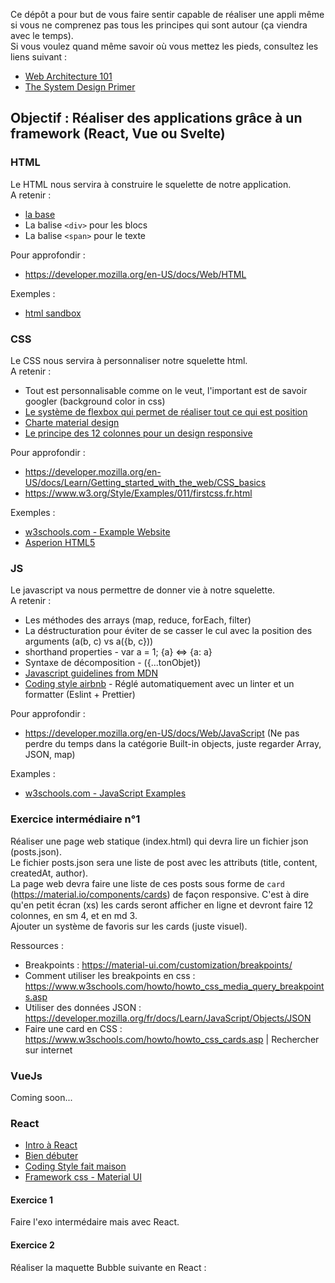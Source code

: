 Ce dépôt a pour but de vous faire sentir capable de réaliser une appli même si vous ne comprenez pas tous les principes qui sont autour (ça viendra avec le temps).<br />
Si vous voulez quand même savoir où vous mettez les pieds, consultez les liens suivant :
- [Web Architecture 101](https://engineering.videoblocks.com/web-architecture-101-a3224e126947)
- [The System Design Primer](https://github.com/donnemartin/system-design-primer)

## Objectif : Réaliser des applications grâce à un framework (React, Vue ou Svelte)

### HTML
Le HTML nous servira à construire le squelette de notre application.<br />
A retenir :
- [la base](https://developer.mozilla.org/en-US/docs/Learn/HTML/Introduction_to_HTML/Getting_started)
- La balise `<div>` pour les blocs
- La balise `<span>` pour le texte

Pour approfondir : 
- https://developer.mozilla.org/en-US/docs/Web/HTML

Exemples :
- [html sandbox](https://codesandbox.io/s/ywx8834xrj)

### CSS
Le CSS nous servira à personnaliser notre squelette html.<br />
A retenir :
- Tout est personnalisable comme on le veut, l'important est de savoir googler (background color in css)
- [Le système de flexbox qui permet de réaliser tout ce qui est position](https://flexboxfroggy.com/#fr)
- [Charte material design](https://material.io/components)
- [Le principe des 12 colonnes pour un design responsive](https://material.io/design/layout/responsive-layout-grid.html#columns-gutters-and-margins)

Pour approfondir :
- https://developer.mozilla.org/en-US/docs/Learn/Getting_started_with_the_web/CSS_basics
- https://www.w3.org/Style/Examples/011/firstcss.fr.html

Exemples :
- [w3schools.com - Example Website](https://www.w3schools.com/howto/tryit.asp?filename=tryhow_css_example_website)
- [Asperion HTML5](https://codepen.io/alexdevero/pen/GCirD)

### JS
Le javascript va nous permettre de donner vie à notre squelette.<br />
A retenir :
- Les méthodes des arrays (map, reduce, forEach, filter)
- La déstructuration pour éviter de se casser le cul avec la position des arguments (a(b, c) vs a({b, c}))
- shorthand properties - var a = 1; {a} <=> {a: a}
- Syntaxe de décomposition - ({...tonObjet})
- [Javascript guidelines from MDN](https://developer.mozilla.org/en-US/docs/MDN/Guidelines/Code_guidelines/JavaScript)
- [Coding style airbnb](https://github.com/airbnb/javascript#types) - Réglé automatiquement avec un linter et un formatter (Eslint + Prettier)

Pour approfondir : 
- https://developer.mozilla.org/en-US/docs/Web/JavaScript (Ne pas perdre du temps dans la catégorie Built-in objects, juste regarder Array, JSON, map)

Examples :
- [w3schools.com - JavaScript Examples](https://www.w3schools.com/js/js_examples.asp)


### Exercice intermédiaire n°1
Réaliser une page web statique (index.html) qui devra lire un fichier json (posts.json).<br /> 
Le fichier posts.json sera une liste de post avec les attributs (title, content, createdAt, author).<br />
La page web devra faire une liste de ces posts sous forme de `card` (https://material.io/components/cards) de façon responsive. 
C'est à dire qu'en petit écran (xs) les cards seront afficher en ligne et devront faire 12 colonnes, en sm 4, et en md 3.<br />
Ajouter un système de favoris sur les cards (juste visuel).

Ressources :
- Breakpoints : https://material-ui.com/customization/breakpoints/
- Comment utiliser les breakpoints en css : https://www.w3schools.com/howto/howto_css_media_query_breakpoints.asp
- Utiliser des données JSON : https://developer.mozilla.org/fr/docs/Learn/JavaScript/Objects/JSON
- Faire une card en CSS : https://www.w3schools.com/howto/howto_css_cards.asp | Rechercher sur internet

### VueJs
Coming soon...

### React
- [Intro à React](https://fr.reactjs.org/tutorial/tutorial.html)
- [Bien débuter](https://fr.reactjs.org/docs/getting-started.html)
- [Coding Style fait maison](react/codingStyle.md)
- [Framework css - Material UI](https://next--material-ui.netlify.app/)

#### Exercice 1
Faire l'exo intermédaire mais avec React.
#### Exercice 2
Réaliser la maquette Bubble suivante en React : 